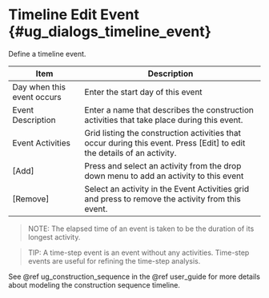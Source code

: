 Timeline Edit Event {#ug_dialogs_timeline_event}
==============================================
Define a timeline event.

Item | Description
-----|--------------
Day when this event occurs | Enter the start day of this event
Event Description | Enter a name that describes the construction activities that take place during this event.
Event Activities | Grid listing the construction activities that occur during this event. Press [Edit] to edit the details of an activity.
[Add] | Press and select an activity from the drop down menu to add an activity to this event
[Remove] | Select an activity in the Event Activities grid and press to remove the activity from this event.

> NOTE: The elapsed time of an event is taken to be the duration of its longest activity.

> TIP: A time-step event is an event without any activities. Time-step events are useful for refining the time-step analysis.

See @ref ug_construction_sequence in the @ref user_guide for more details about modeling the construction sequence timeline.